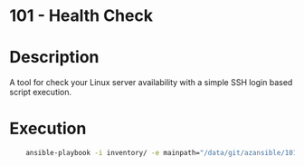 101 - Health Check
=== 

# Description

A tool for check your Linux server availability with a simple SSH login based script execution.


# Execution 

``` bash
	ansible-playbook -i inventory/ -e mainpath="/data/git/azansible/101_health_check" playbooks/health_check.yml
```

